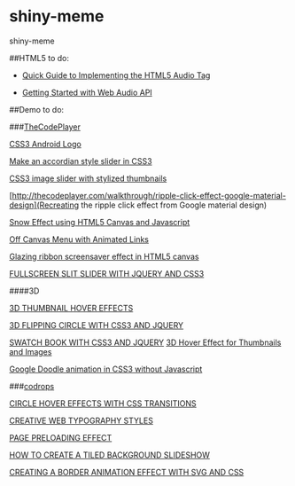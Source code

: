 shiny-meme
==========

shiny-meme

##HTML5 to do:


* [Quick Guide to Implementing the HTML5 Audio Tag](http://www.html5rocks.com/en/tutorials/audio/quick/)

* [Getting Started with Web Audio API](http://www.html5rocks.com/en/tutorials/webaudio/intro/)
[]()


##Demo to do:

###[TheCodePlayer](http://thecodeplayer.com/)

[CSS3 Android Logo](http://thecodeplayer.com/walkthrough/css3-android-logo)

[Make an accordian style slider in CSS3](http://thecodeplayer.com/walkthrough/make-an-accordian-style-slider-in-css3)

[CSS3 image slider with stylized thumbnails](http://thecodeplayer.com/walkthrough/css3-image-slider-with-stylized-thumbnails)

[http://thecodeplayer.com/walkthrough/ripple-click-effect-google-material-design](Recreating the ripple click effect from Google material design)

[Snow Effect using HTML5 Canvas and Javascript](http://thecodeplayer.com/walkthrough/html5-canvas-snow-effect)

[Off Canvas Menu with Animated Links](http://thecodeplayer.com/walkthrough/off-canvas-menu-animated-links)

[Glazing ribbon screensaver effect in HTML5 canvas](http://thecodeplayer.com/walkthrough/glazing-ribbon-screensaver-effect-in-html5-canvas)

[FULLSCREEN SLIT SLIDER WITH JQUERY AND CSS3](http://tympanus.net/Tutorials/FullscreenSlitSlider/)

####3D

[3D THUMBNAIL HOVER EFFECTS](http://tympanus.net/codrops/2012/06/18/3d-thumbnail-hover-effects/)

[3D FLIPPING CIRCLE WITH CSS3 AND JQUERY](http://tympanus.net/Tutorials/3DFlippingCircle/)

[SWATCH BOOK WITH CSS3 AND JQUERY](http://tympanus.net/Tutorials/SwatchBook/index2.html)
[3D Hover Effect for Thumbnails and Images](http://thecodeplayer.com/walkthrough/3d-thumbnail-image-hover-effect)

[Google Doodle animation in CSS3 without Javascript](http://thecodeplayer.com/walkthrough/google-doodle-animation-in-css3-without-javascript)


###[codrops](http://tympanus.net/codrops/category/tutorials/)

[CIRCLE HOVER EFFECTS WITH CSS TRANSITIONS](http://tympanus.net/codrops/2012/08/08/circle-hover-effects-with-css-transitions/)

[CREATIVE WEB TYPOGRAPHY STYLES](http://tympanus.net/codrops/2012/09/12/creative-web-typography-styles/)

[PAGE PRELOADING EFFECT](http://tympanus.net/codrops/2014/08/05/page-preloading-effect/)

[HOW TO CREATE A TILED BACKGROUND SLIDESHOW](http://tympanus.net/Tutorials/FourBoxes/)

[CREATING A BORDER ANIMATION EFFECT WITH SVG AND CSS](http://tympanus.net/Tutorials/BorderAnimationSVG/)

